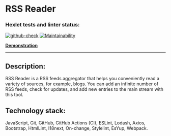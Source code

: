 RSS Reader
=======

### Hexlet tests and linter status:
[Hexlet tests and linter status]: <[![Actions Status](https://github.com/hexletart/frontend-project-11/workflows/hexlet-check/badge.svg)](https://github.com/hexletart/frontend-project-11/actions)>
[![github-check](https://github.com/hexletart/frontend-project-11/workflows/github-check/badge.svg)](https://github.com/hexletart/frontend-project-11/actions)
[![Maintainability](https://api.codeclimate.com/v1/badges/eaa8b713ecb2253aedbf/maintainability)](https://codeclimate.com/github/hexletart/frontend-project-11/maintainability)

**[Demonstration](https://rss-project-by-hexletart.vercel.app/)**

----

## Description:

RSS Reader is a RSS feeds aggregator that helps you conveniently read a variety of sources, for example, blogs. You can add an infinite number of RSS feeds, check for updates, and add new entries to the main stream with this tool.

## Technology stack:

JavaScript, Git, GitHub, GitHub Actions (CI), ESLint, Lodash, Axios, Bootstrap, HtmlLint, I18next, On-change, Stylelint, EsYup, Webpack.
